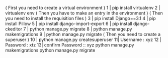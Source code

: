 ( First you need to create a virtual environment ) 
1 | pip install virtualenv
2 | virtualenv env
( Then you have to make an entry in the environment ) 
( Then you need to install the requisition files )
3 | pip install Django==3.1
4 | pip install Pillow
5 | pip install django-import-export
6 | pip install django-ckeditor
7 | python manage.py migrate
8 | python manage.py makemigrations
9 | python manage.py migrate
   ( Then you need to create a superuser )
10 | python manage.py createsuperuser 
11| Username : xyz
12 | Password : xtz
13| confirm Password :: xyz
python manage.py makemigrations
python manage.py migrate
